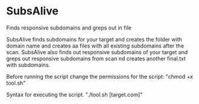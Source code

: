 # SubsAlive
Finds responsive subdomains and greps out in file

SubsAlive finds subdomains for your target and creates the folder with domain name and creates aa files with all existing subdomains after the scan.
SubsAlive also finds out responsive subdomains of your target and greps out responsive subdomains from scan nd creates another final.txt with subdomains.

Before running the script change the permissions for the script:
"chmod +x tool.sh"

Syntax for executing the script.
"./tool.sh [target.com]"
